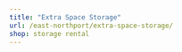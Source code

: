 ```yaml
---
title: "Extra Space Storage"
url: /east-northport/extra-space-storage/
shop: storage rental
---
```

